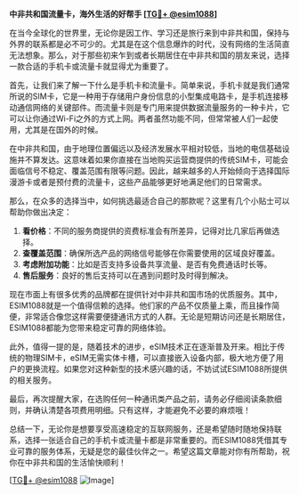 **中非共和国流量卡，海外生活的好帮手 [[TG💪+ @esim1088](https://t.me/s/esim1088)]**

在当今全球化的世界里，无论你是因工作、学习还是旅行来到中非共和国，保持与外界的联系都是必不可少的。尤其是在这个信息爆炸的时代，没有网络的生活简直无法想象。那么，对于那些初来乍到或者长期居住在中非共和国的朋友来说，选择一款合适的手机卡或流量卡就显得尤为重要了。

首先，让我们来了解一下什么是手机卡和流量卡。简单来说，手机卡就是我们通常所说的SIM卡，它是一种用于存储用户身份信息的小型集成电路卡，是手机连接移动通信网络的关键部件。而流量卡则是专门用来提供数据流量服务的一种卡片，它可以让你通过Wi-Fi之外的方式上网。两者虽然功能不同，但常常被人们一起使用，尤其是在国外的时候。

在中非共和国，由于地理位置偏远以及经济发展水平相对较低，当地的电信基础设施并不算发达。这意味着如果你直接在当地购买运营商提供的传统SIM卡，可能会面临信号不稳定、覆盖范围有限等问题。因此，越来越多的人开始倾向于选择国际漫游卡或者是预付费的流量卡，这些产品能够更好地满足他们的日常需求。

那么，在众多的选择当中，如何挑选最适合自己的那款呢？这里有几个小贴士可以帮助你做出决定：

1. **看价格**：不同的服务商提供的资费标准会有所差异，记得对比几家后再做选择。
2. **查覆盖范围**：确保所选产品的网络信号能够在你需要使用的区域良好覆盖。
3. **考虑附加功能**：比如是否支持多设备共享流量、是否有免费通话时长等。
4. **售后服务**：良好的售后支持可以在遇到问题时及时得到解决。

现在市面上有很多优秀的品牌都在提供针对中非共和国市场的优质服务。其中，ESIM1088就是一个值得信赖的选择。他们家的产品不仅质量上乘，而且操作简便，非常适合像您这样需要便捷通讯方式的人群。无论是短期访问还是长期居住，ESIM1088都能为您带来稳定可靠的网络体验。

此外，值得一提的是，随着技术的进步，eSIM技术正在逐渐普及开来。相比于传统的物理SIM卡，eSIM无需实体卡槽，可以直接嵌入设备内部，极大地方便了用户的更换流程。如果您对这种新型的技术感兴趣的话，不妨试试ESIM1088所提供的相关服务。

最后，再次提醒大家，在选购任何一种通讯类产品之前，请务必仔细阅读条款细则，并确认清楚各项费用明细。只有这样，才能避免不必要的麻烦哦！

总结一下，无论你是想要享受高速稳定的互联网服务，还是希望随时随地保持联系，选择一张适合自己的手机卡或流量卡都是非常重要的。而ESIM1088凭借其专业可靠的服务体系，无疑是您的最佳伙伴之一。希望这篇文章能对你有所帮助，祝你在中非共和国的生活愉快顺利！

[[TG💪+ @esim1088](https://t.me/s/esim1088) ![Image](https://i.postimg.cc/4NQfJmqS/Snipaste-2025-05-13-00-14-12.png)]